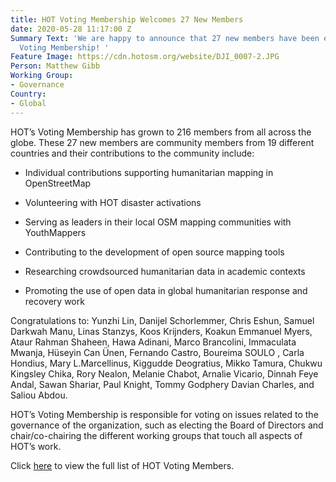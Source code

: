 ```yaml
---
title: HOT Voting Membership Welcomes 27 New Members
date: 2020-05-28 11:17:00 Z
Summary Text: 'We are happy to announce that 27 new members have been elected to HOT’s
  Voting Membership! '
Feature Image: https://cdn.hotosm.org/website/DJI_0007-2.JPG
Person: Matthew Gibb
Working Group:
- Governance
Country:
- Global
---
```


HOT’s Voting Membership has grown to 216 members from all across the globe. These 27 new members are community members from 19 different countries and their contributions to the community include:

* Individual contributions supporting humanitarian mapping in OpenStreetMap

* Volunteering with HOT disaster activations

* Serving as leaders in their local OSM mapping communities with YouthMappers

* Contributing to the development of open source mapping tools

* Researching crowdsourced humanitarian data in academic contexts

* Promoting the use of open data in global humanitarian response and recovery work

Congratulations to: Yunzhi Lin, Danijel Schorlemmer, Chris Eshun, Samuel Darkwah Manu, Linas Stanzys, Koos Krijnders, Koakun Emmanuel Myers, Ataur Rahman Shaheen, Hawa Adinani, Marco Brancolini, Immaculata Mwanja, Hüseyin Can Ünen, Fernando Castro, Boureima SOULO , Carla Hondius, Mary L.Marcellinus, Kiggudde Deogratius, Mikko Tamura, Chukwu Kingsley Chika, Rory Nealon, Melanie Chabot, Arnalie Vicario, Dinnah Feye Andal, Sawan Shariar, Paul Knight, Tommy Godphery Davian Charles, and Saliou Abdou.

HOT’s Voting Membership is responsible for voting on issues related to the governance of the organization, such as electing the Board of Directors and chair/co-chairing the different working groups that touch all aspects of HOT’s work.

Click [here](https://www.hotosm.org/voting-members) to view the full list of HOT Voting Members.